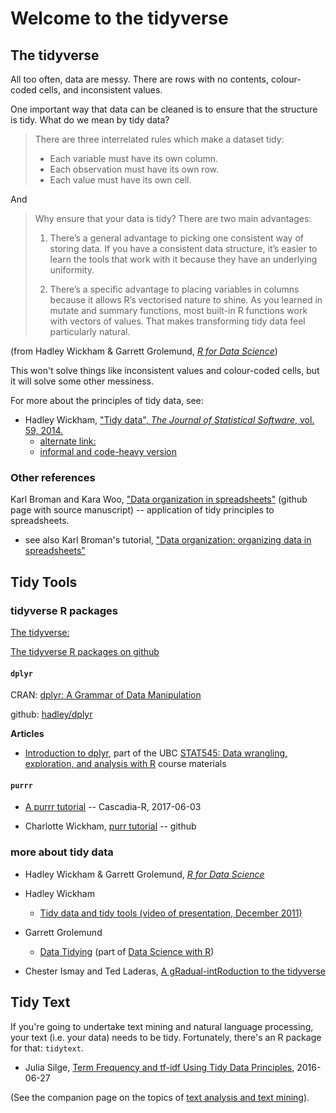 # Welcome to the tidyverse

## The tidyverse

All too often, data are messy. There are rows with no contents, colour-coded cells, and inconsistent values.

One important way that data can be cleaned is to ensure that the structure is tidy. What do we mean by tidy data?

> There are three interrelated rules which make a dataset tidy:
> * Each variable must have its own column.
> * Each observation must have its own row.
> * Each value must have its own cell.

And 

> Why ensure that your data is tidy? There are two main advantages:
> 
> 1. There’s a general advantage to picking one consistent way of storing data. If you have a consistent data structure, it’s easier to learn the tools that work with it because they have an underlying uniformity.
>
> 2. There’s a specific advantage to placing variables in columns because it allows R’s vectorised nature to shine. As you learned in mutate and summary functions, most built-in R functions work with vectors of values. That makes transforming tidy data feel particularly natural.

(from Hadley Wickham & Garrett Grolemund, [_R for Data Science_](http://r4ds.had.co.nz/))

This won't solve things like inconsistent values and colour-coded cells, but it will solve some other messiness.

For more about the principles of tidy data, see:

* Hadley Wickham, ["Tidy data", _The Journal of Statistical Software_, vol. 59, 2014.](https://www.jstatsoft.org/article/view/v059i10)
  + [alternate link:](http://vita.had.co.nz/papers/tidy-data.html)
  + [informal and code-heavy version](https://cran.r-project.org/web/packages/tidyr/vignettes/tidy-data.html)
 

### Other references

Karl Broman and Kara Woo, ["Data organization in spreadsheets"](https://github.com/kbroman/Paper_DataOrg) (github page with source manuscript) -- application of tidy principles to spreadsheets.

* see also Karl Broman's tutorial, ["Data organization: organizing data in spreadsheets"](http://kbroman.org/dataorg/)


## Tidy Tools

### tidyverse R packages

[The tidyverse: ](http://tidyverse.org/)

[The tidyverse R packages on github](https://github.com/hadley/tidyverse)

#### `dplyr`

CRAN: [dplyr: A Grammar of Data Manipulation](https://CRAN.R-project.org/package=dplyr)

github: [hadley/dplyr](https://github.com/hadley/dplyr)

**Articles**

* [Introduction to dplyr](http://stat545.com/block009_dplyr-intro.html), part of the UBC [STAT545: Data wrangling, exploration, and analysis with R](http://stat545.com/index.html) course materials


#### `purrr`

* [A purrr tutorial](https://github.com/Cascadia-R/purrr-tutorial) -- Cascadia-R, 2017-06-03

* Charlotte Wickham, [purr tutorial](https://github.com/cwickham/purrr-tutorial) -- github

### more about tidy data

* Hadley Wickham & Garrett Grolemund, [_R for Data Science_](http://r4ds.had.co.nz/)

* Hadley Wickham
  + [Tidy data and tidy tools (video of presentation, December 2011)](https://vimeo.com/33727555)

* Garrett Grolemund
  + [Data Tidying](http://garrettgman.github.io/tidying/) (part of [Data Science with R](http://garrettgman.github.io/))
  
* Chester Ismay and Ted Laderas, [A gRadual-intRoduction to the tidyverse](https://github.com/Cascadia-R/gRadual-intRoduction-tidyverse?utm_content=buffer98896&utm_medium=social&utm_source=twitter.com&utm_campaign=buffer)  
  


## Tidy Text

If  you're going to undertake text mining and natural language processing, your text (i.e. your data) needs to be tidy.  Fortunately, there's an R package for that: `tidytext`.

* Julia Silge, [Term Frequency and tf-idf Using Tidy Data Principles](http://juliasilge.com/blog/Term-Frequency-tf-idf/), 2016-06-27

(See the companion page on the topics of [text analysis and text mining](https://github.com/MonkmanMH/DataScienceResources/blob/master/TextAnalysis.md)).
